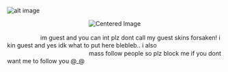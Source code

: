 ![alt image](https://files.catbox.moe/3aeqv9.png)
 <p align="center"><img src="https://komarev.com/ghpvc/?username=GUESTLING&color=960606&label=ANNOYING" alt="Centered Image"> <br></p>
 　 　　　　  im guest and you can int plz dont call my guest skins forsaken! i kin guest and yes idk what to put here blebleb.. i also 　 　　 　　 　　 　　　　 　 mass follow people so plz block me if you dont want me to follow you @_@
